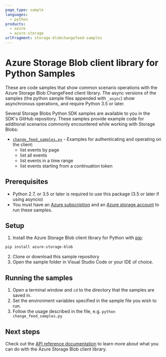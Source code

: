 ```yaml
---
page_type: sample
languages:
  - python
products:
  - azure
  - azure-storage
urlFragment: storage-blobchangefeed-samples
---
```


# Azure Storage Blob client library for Python Samples

These are code samples that show common scenario operations with the Azure Storage Blob ChangeFeed client library.
The async versions of the samples (the python sample files appended with `_async`) show asynchronous operations, 
and require Python 3.5 or later.

Several Storage Blobs Python SDK samples are available to you in the SDK's GitHub repository. These samples provide example code for additional scenarios commonly encountered while working with Storage Blobs:

* [`change_feed_samples.py`](https://github.com/Azure/azure-sdk-for-python/tree/master/sdk/storage/azure-storage-blob-changefeed/samples/change_feed_samples.py) - Examples for authenticating and operating on the client:
    * list events by page
    * list all events
    * list events in a time range
    * list events starting from a continuation token
    
## Prerequisites
* Python 2.7, or 3.5 or later is required to use this package (3.5 or later if using asyncio)
* You must have an [Azure subscription](https://azure.microsoft.com/free/) and an
[Azure storage account](https://docs.microsoft.com/azure/storage/common/storage-account-overview) to run these samples.

## Setup

1. Install the Azure Storage Blob client library for Python with [pip](https://pypi.org/project/pip/):

```bash
pip install azure-storage-blob
```

2. Clone or download this sample repository
3. Open the sample folder in Visual Studio Code or your IDE of choice.

## Running the samples

1. Open a terminal window and `cd` to the directory that the samples are saved in.
2. Set the environment variables specified in the sample file you wish to run.
3. Follow the usage described in the file, e.g. `python change_feed_samples.py`

## Next steps

Check out the [API reference documentation](https://aka.ms/azsdk-python-storage-blob-changefeed-ref) to learn more about
what you can do with the Azure Storage Blob client library.
